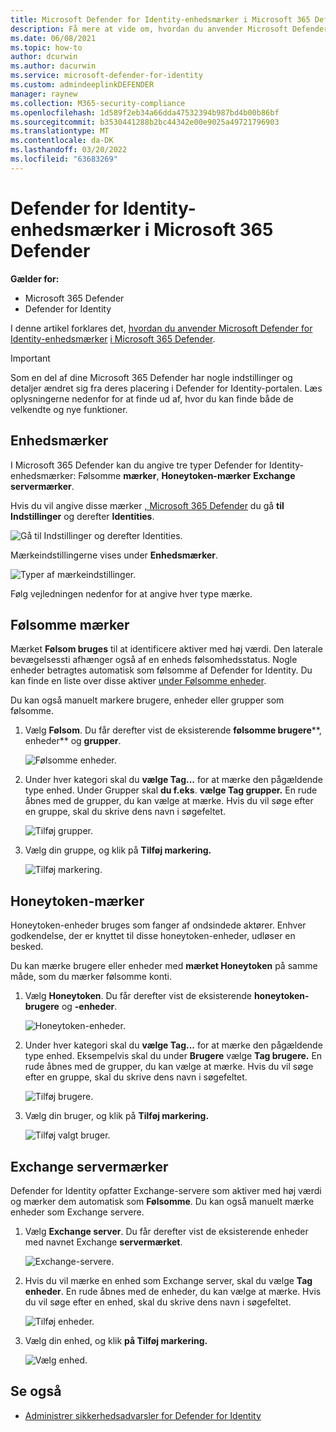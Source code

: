 ```yaml
---
title: Microsoft Defender for Identity-enhedsmærker i Microsoft 365 Defender
description: Få mere at vide om, hvordan du anvender Microsoft Defender til identitetsenhedsmærker i Microsoft 365 Defender
ms.date: 06/08/2021
ms.topic: how-to
author: dcurwin
ms.author: dacurwin
ms.service: microsoft-defender-for-identity
ms.custom: admindeeplinkDEFENDER
manager: raynew
ms.collection: M365-security-compliance
ms.openlocfilehash: 1d589f2eb34a66dda47532394b987bd4b00b86bf
ms.sourcegitcommit: b3530441288b2bc44342e00e9025a49721796903
ms.translationtype: MT
ms.contentlocale: da-DK
ms.lasthandoff: 03/20/2022
ms.locfileid: "63683269"
---
```

# <a name="defender-for-identity-entity-tags-in-microsoft-365-defender"></a>Defender for Identity-enhedsmærker i Microsoft 365 Defender

**Gælder for:**

- Microsoft 365 Defender
- Defender for Identity

I denne artikel forklares det, [hvordan du anvender Microsoft Defender for Identity-enhedsmærker](/defender-for-identity) [i Microsoft 365 Defender](/microsoft-365/security/defender/overview-security-center).

>[!IMPORTANT]
>Som en del af dine Microsoft 365 Defender har nogle indstillinger og detaljer ændret sig fra deres placering i Defender for Identity-portalen. Læs oplysningerne nedenfor for at finde ud af, hvor du kan finde både de velkendte og nye funktioner.

## <a name="entity-tags"></a>Enhedsmærker

I Microsoft 365 Defender kan du angive tre typer Defender for Identity-enhedsmærker: Følsomme **mærker**, **Honeytoken-mærker** **Exchange servermærker**.

Hvis du vil angive disse mærker <a href="https://go.microsoft.com/fwlink/p/?linkid=2077139" target="_blank">, Microsoft 365 Defender</a> du gå **til Indstillinger** og derefter **Identities**.

![Gå til Indstillinger og derefter Identities.](../../media/defender-identity/settings-identities.png)

Mærkeindstillingerne vises under **Enhedsmærker**.

![Typer af mærkeindstillinger.](../../media/defender-identity/tag-settings.png)

Følg vejledningen nedenfor for at angive hver type mærke.

## <a name="sensitive--tags"></a>Følsomme mærker

Mærket **Følsom bruges** til at identificere aktiver med høj værdi. Den laterale bevægelsessti afhænger også af en enheds følsomhedsstatus. Nogle enheder betragtes automatisk som følsomme af Defender for Identity. Du kan finde en liste over disse aktiver [under Følsomme enheder](/defender-for-identity/manage-sensitive-honeytoken-accounts#sensitive-entities).

Du kan også manuelt markere brugere, enheder eller grupper som følsomme.

1. Vælg **Følsom**. Du får derefter vist de eksisterende **følsomme brugere****, enheder** og **grupper**.

    ![Følsomme enheder.](../../media/defender-identity/sensitive-entities.png)

1. Under hver kategori skal du **vælge Tag...** for at mærke den pågældende type enhed. Under Grupper skal **du f.eks**. **vælge Tag grupper.** En rude åbnes med de grupper, du kan vælge at mærke. Hvis du vil søge efter en gruppe, skal du skrive dens navn i søgefeltet.

    ![Tilføj grupper.](../../media/defender-identity/add-groups.png)

1. Vælg din gruppe, og klik på **Tilføj markering.**

    ![Tilføj markering.](../../media/defender-identity/add-selection.png)

## <a name="honeytoken-tags"></a>Honeytoken-mærker

Honeytoken-enheder bruges som fanger af ondsindede aktører. Enhver godkendelse, der er knyttet til disse honeytoken-enheder, udløser en besked.

Du kan mærke brugere eller enheder med **mærket Honeytoken** på samme måde, som du mærker følsomme konti.

1. Vælg **Honeytoken**. Du får derefter vist de eksisterende **honeytoken-brugere** og **-enheder**.

    ![Honeytoken-enheder.](../../media/defender-identity/honeytoken-entities.png)

1. Under hver kategori skal du **vælge Tag...** for at mærke den pågældende type enhed. Eksempelvis skal du under **Brugere** vælge **Tag brugere.** En rude åbnes med de grupper, du kan vælge at mærke. Hvis du vil søge efter en gruppe, skal du skrive dens navn i søgefeltet.

    ![Tilføj brugere.](../../media/defender-identity/add-users.png)

1. Vælg din bruger, og klik på **Tilføj markering.**

    ![Tilføj valgt bruger.](../../media/defender-identity/add-selected-user.png)

## <a name="exchange-server-tags"></a>Exchange servermærker

Defender for Identity opfatter Exchange-servere som aktiver med høj værdi og mærker dem automatisk som **Følsomme**. Du kan også manuelt mærke enheder som Exchange servere.

1. Vælg **Exchange server**. Du får derefter vist de eksisterende enheder med navnet Exchange **servermærket**.

    ![Exchange-servere.](../../media/defender-identity/exchange-servers.png)

1. Hvis du vil mærke en enhed som Exchange server, skal du vælge **Tag enheder**.  En rude åbnes med de enheder, du kan vælge at mærke. Hvis du vil søge efter en enhed, skal du skrive dens navn i søgefeltet.

    ![Tilføj enheder.](../../media/defender-identity/add-devices.png)

1. Vælg din enhed, og klik **på Tilføj markering.**

    ![Vælg enhed.](../../media/defender-identity/select-device.png)

## <a name="see-also"></a>Se også

- [Administrer sikkerhedsadvarsler for Defender for Identity](manage-security-alerts.md)
